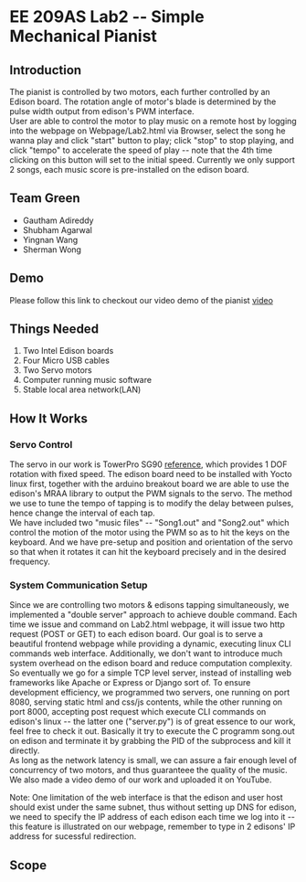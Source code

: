 # EE 209AS Lab2 -- Simple Mechanical Pianist

## Introduction
The pianist is controlled by two motors, each further controlled by an Edison board. The rotation angle of motor's blade is determined by the pulse width output from edison's PWM interface.  
User are able to control the motor to play music on a remote host by logging into the webpage on Webpage/Lab2.html via Browser, select the song he wanna play and click "start" button to play; click "stop" to stop playing, and click "tempo" to accelerate the speed of play -- note that the 4th time clicking on this button will set to the initial speed. Currently we only support 2 songs, each music score is pre-installed on the edison board.

## Team Green
* Gautham Adireddy 
* Shubham Agarwal
* Yingnan Wang
* Sherman Wong

## Demo
Please follow this link to checkout our video demo of the pianist [video]()

## Things Needed
1. Two Intel Edison boards  
2. Four Micro USB cables  
3. Two Servo motors
4. Computer running music software  
5. Stable local area network(LAN)  


## How It Works
### Servo Control
  The servo in our work is TowerPro SG90 [reference](http://www.micropik.com/PDF/SG90Servo.pdf), which provides 1 DOF rotation with fixed speed. The edison board need to be installed with Yocto linux first, together with the arduino breakout board we are able to use the edison's MRAA library to output the PWM signals to the servo. The method we use to tune the tempo of tapping is to modify the delay between pulses, hence change the interval of each tap.  
  We have included two "music files" -- "Song1.out" and "Song2.out" which control the motion of the motor using the PWM so as to hit the keys on the keyboard. And we have pre-setup and position and orientation of the servo so that when it rotates it can hit the keyboard precisely and in the desired frequency.   
### System Communication Setup
  Since we are controlling two motors & edisons tapping simultaneously, we implemented a "double server" approach to achieve double command. Each time we issue and command on Lab2.html webpage, it will issue two http request (POST or GET) to each edison board. Our goal is to serve a beautiful frontend webpage while providing a dynamic, executing linux CLI commands web interface. Additionally, we don't want to introduce much system overhead on the edison board and reduce computation complexity. So eventually we go for a simple TCP level server, instead of installing web frameworks like Apache or Express or Django sort of. To ensure development efficiency, we programmed two servers, one running on port 8080, serving static html and css/js contents, while the other running on port 8000, accepting post request which execute CLI commands on edison's linux -- the latter one ("server.py") is of great essence to our work, feel free to check it out. Basically it try to execute the C programm song.out on edison and terminate it by grabbing the PID of the subprocess and kill it directly.  
  As long as the network latency is small, we can assure a fair enough level of concurrency of two motors, and thus guaranteee the quality of the music. We also made a video demo of our work and uploaded it on YouTube.
  
  Note: One limitation of the web interface is that the edison and user host should exist under the same subnet, thus without setting up DNS for edison, we need to specify the IP address of each edison each time we log into it -- this feature is illustrated on our webpage, remember to type in 2 edisons' IP address for sucessful redirection. 
  
  
## Scope


